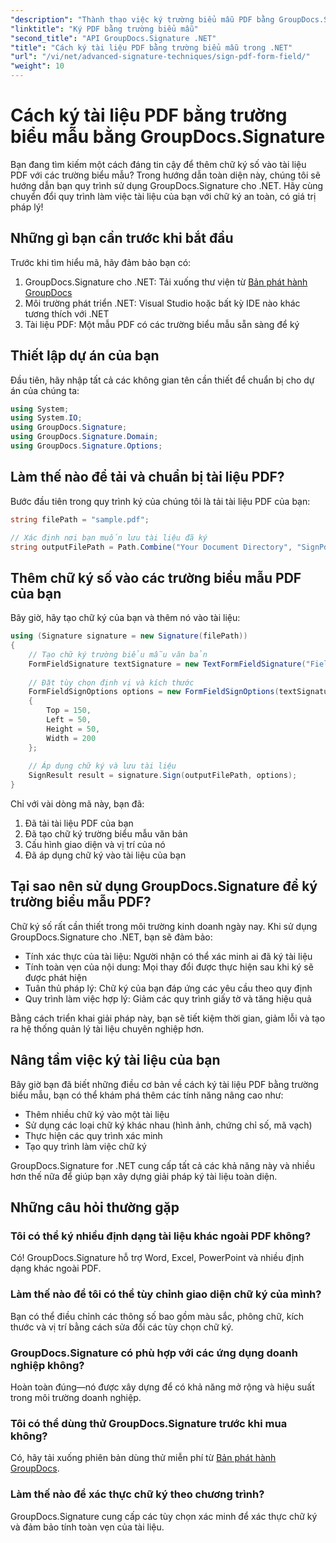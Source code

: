 ```yaml
---
"description": "Thành thạo việc ký trường biểu mẫu PDF bằng GroupDocs.Signature cho .NET. Tạo chữ ký số an toàn, có giá trị pháp lý với hướng dẫn từng bước này."
"linktitle": "Ký PDF bằng trường biểu mẫu"
"second_title": "API GroupDocs.Signature .NET"
"title": "Cách ký tài liệu PDF bằng trường biểu mẫu trong .NET"
"url": "/vi/net/advanced-signature-techniques/sign-pdf-form-field/"
"weight": 10
---
```


# Cách ký tài liệu PDF bằng trường biểu mẫu bằng GroupDocs.Signature

Bạn đang tìm kiếm một cách đáng tin cậy để thêm chữ ký số vào tài liệu PDF với các trường biểu mẫu? Trong hướng dẫn toàn diện này, chúng tôi sẽ hướng dẫn bạn quy trình sử dụng GroupDocs.Signature cho .NET. Hãy cùng chuyển đổi quy trình làm việc tài liệu của bạn với chữ ký an toàn, có giá trị pháp lý!

## Những gì bạn cần trước khi bắt đầu

Trước khi tìm hiểu mã, hãy đảm bảo bạn có:

1. GroupDocs.Signature cho .NET: Tải xuống thư viện từ [Bản phát hành GroupDocs](https://releases.groupdocs.com/signature/net/)
2. Môi trường phát triển .NET: Visual Studio hoặc bất kỳ IDE nào khác tương thích với .NET
3. Tài liệu PDF: Một mẫu PDF có các trường biểu mẫu sẵn sàng để ký

## Thiết lập dự án của bạn

Đầu tiên, hãy nhập tất cả các không gian tên cần thiết để chuẩn bị cho dự án của chúng ta:

```csharp
using System;
using System.IO;
using GroupDocs.Signature;
using GroupDocs.Signature.Domain;
using GroupDocs.Signature.Options;
```

## Làm thế nào để tải và chuẩn bị tài liệu PDF?

Bước đầu tiên trong quy trình ký của chúng tôi là tải tài liệu PDF của bạn:

```csharp
string filePath = "sample.pdf";

// Xác định nơi bạn muốn lưu tài liệu đã ký
string outputFilePath = Path.Combine("Your Document Directory", "SignPdfWithFormField", "SignedWithFormField.pdf");
```

## Thêm chữ ký số vào các trường biểu mẫu PDF của bạn

Bây giờ, hãy tạo chữ ký của bạn và thêm nó vào tài liệu:

```csharp
using (Signature signature = new Signature(filePath))
{
    // Tạo chữ ký trường biểu mẫu văn bản
    FormFieldSignature textSignature = new TextFormFieldSignature("FieldText", "Value1");
    
    // Đặt tùy chọn định vị và kích thước
    FormFieldSignOptions options = new FormFieldSignOptions(textSignature)
    {
        Top = 150,
        Left = 50,
        Height = 50,
        Width = 200
    };
    
    // Áp dụng chữ ký và lưu tài liệu
    SignResult result = signature.Sign(outputFilePath, options);
}
```

Chỉ với vài dòng mã này, bạn đã:
1. Đã tải tài liệu PDF của bạn
2. Đã tạo chữ ký trường biểu mẫu văn bản
3. Cấu hình giao diện và vị trí của nó
4. Đã áp dụng chữ ký vào tài liệu của bạn

## Tại sao nên sử dụng GroupDocs.Signature để ký trường biểu mẫu PDF?

Chữ ký số rất cần thiết trong môi trường kinh doanh ngày nay. Khi sử dụng GroupDocs.Signature cho .NET, bạn sẽ đảm bảo:

- Tính xác thực của tài liệu: Người nhận có thể xác minh ai đã ký tài liệu
- Tính toàn vẹn của nội dung: Mọi thay đổi được thực hiện sau khi ký sẽ được phát hiện
- Tuân thủ pháp lý: Chữ ký của bạn đáp ứng các yêu cầu theo quy định
- Quy trình làm việc hợp lý: Giảm các quy trình giấy tờ và tăng hiệu quả

Bằng cách triển khai giải pháp này, bạn sẽ tiết kiệm thời gian, giảm lỗi và tạo ra hệ thống quản lý tài liệu chuyên nghiệp hơn.

## Nâng tầm việc ký tài liệu của bạn

Bây giờ bạn đã biết những điều cơ bản về cách ký tài liệu PDF bằng trường biểu mẫu, bạn có thể khám phá thêm các tính năng nâng cao như:

- Thêm nhiều chữ ký vào một tài liệu
- Sử dụng các loại chữ ký khác nhau (hình ảnh, chứng chỉ số, mã vạch)
- Thực hiện các quy trình xác minh
- Tạo quy trình làm việc chữ ký

GroupDocs.Signature for .NET cung cấp tất cả các khả năng này và nhiều hơn thế nữa để giúp bạn xây dựng giải pháp ký tài liệu toàn diện.

## Những câu hỏi thường gặp

### Tôi có thể ký nhiều định dạng tài liệu khác ngoài PDF không?
Có! GroupDocs.Signature hỗ trợ Word, Excel, PowerPoint và nhiều định dạng khác ngoài PDF.

### Làm thế nào để tôi có thể tùy chỉnh giao diện chữ ký của mình?
Bạn có thể điều chỉnh các thông số bao gồm màu sắc, phông chữ, kích thước và vị trí bằng cách sửa đổi các tùy chọn chữ ký.

### GroupDocs.Signature có phù hợp với các ứng dụng doanh nghiệp không?
Hoàn toàn đúng—nó được xây dựng để có khả năng mở rộng và hiệu suất trong môi trường doanh nghiệp.

### Tôi có thể dùng thử GroupDocs.Signature trước khi mua không?
Có, hãy tải xuống phiên bản dùng thử miễn phí từ [Bản phát hành GroupDocs](https://releases.groupdocs.com/).

### Làm thế nào để xác thực chữ ký theo chương trình?
GroupDocs.Signature cung cấp các tùy chọn xác minh để xác thực chữ ký và đảm bảo tính toàn vẹn của tài liệu.